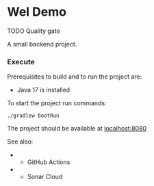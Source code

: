 # Wel Demo

TODO Quality gate

A small backend project.

### Execute

Prerequisites to build and to run the project are:

- Java 17 is installed

To start the project run commands:

```shell
./gradlew bootRun
```

The project should be available at [localhost:8080](http://localhost:8080)

See also:

-  - GitHub Actions
-  - Sonar Cloud